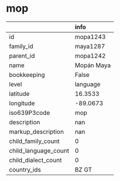 # mop
|                      | info       |
|:---------------------|:-----------|
| id                   | mopa1243   |
| family_id            | maya1287   |
| parent_id            | mopa1242   |
| name                 | Mopán Maya |
| bookkeeping          | False      |
| level                | language   |
| latitude             | 16.3533    |
| longitude            | -89.0673   |
| iso639P3code         | mop        |
| description          | nan        |
| markup_description   | nan        |
| child_family_count   | 0          |
| child_language_count | 0          |
| child_dialect_count  | 0          |
| country_ids          | BZ GT      |